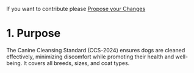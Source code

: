 If you want to contribute please <a href="{{ site.github.repository_url }}/edit/main/{{ page.path'}}/">Propose your Changes</a>
# 1. Purpose

The Canine Cleansing Standard (CCS-2024) ensures dogs are cleaned effectively, minimizing discomfort while promoting their health and well-being. It covers all breeds, sizes, and coat types.
